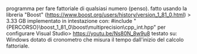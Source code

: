 programma per fare fattoriale di qualsiasi numero (penso).
fatto usando la libreria "Boost" (https://www.boost.org/users/history/version_1_81_0.html) > 3.33 GB
implementato in intestazione con: #include "{PERCORSO}\boost_1_81_0\boost\multiprecision\cpp_int.hpp"
per configurare Visual Studio> https://youtu.be/Ns80N_8w9u8
testato su: Windows
dotato di cronometro che misura il tempo dall'inizio del calcolo fattoriale.
